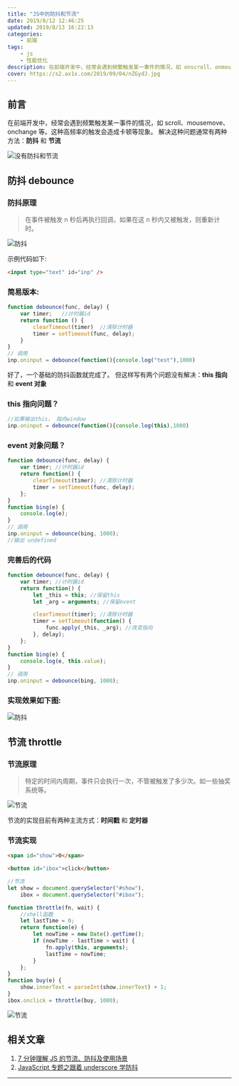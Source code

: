 ```yaml
---
title: "JS中的防抖和节流"
date: 2019/8/12 12:46:25
updated: 2019/8/13 16:22:13
categories:
    - 前端
tags:
    - js
    - 性能优化
description: 在前端开发中，经常会遇到频繁触发某一事件的情况，如 onscroll、onmousemove、onchange等。这种高频率的触发会造成卡顿等现象。节流和防抖就是用来解决这种问题的。
cover: https://s2.ax1x.com/2019/09/04/nZGydJ.jpg
---
```


## 前言

在前端开发中，经常会遇到频繁触发某一事件的情况，如 scroll、mousemove、onchange 等。这种高频率的触发会造成卡顿等现象。
解决这种问题通常有两种方法：**防抖** 和 **节流**

![没有防抖和节流](https://s2.ax1x.com/2019/09/04/nZsn0I.gif)

## 防抖 debounce

### 防抖原理

> 在事件被触发 n 秒后再执行回调，如果在这 n 秒内又被触发，则重新计时。

![防抖](https://s2.ax1x.com/2019/09/04/nZJyX8.png)

示例代码如下:

```html
<input type="text" id="inp" />
```

### 简易版本:

```javascript
function debounce(func, delay) {
    var timer;   //计时器id
    return function () {
        clearTimeout(timer)  //清除计时器
        timer = setTimeout(func, delay);
    }
}
// 调用
inp.oninput = debounce(function(){console.log("test"),1000)
```

好了，一个基础的防抖函数就完成了。
但这样写有两个问题没有解决：**this 指向** 和 **event 对象**

### this 指向问题？

```javascript
//如果输出this， 指向window
inp.oninput = debounce(function(){console.log(this),1000)
```

### event 对象问题？

```javascript
function debounce(func, delay) {
    var timer; //计时器id
    return function() {
        clearTimeout(timer); //清除计时器
        timer = setTimeout(func, delay);
    };
}
function bing(e) {
    console.log(e);
}
// 调用
inp.oninput = debounce(bing, 1000);
//输出 undefined
```

### 完善后的代码

```javascript
function debounce(func, delay) {
    var timer; //计时器id
    return function() {
        let _this = this; //保留this
        let _arg = arguments; //保留event

        clearTimeout(timer); //清除计时器
        timer = setTimeout(function() {
            func.apply(_this, _arg); //改变指向
        }, delay);
    };
}
function bing(e) {
    console.log(e, this.value);
}
// 调用
inp.oninput = debounce(bing, 1000);
```

### 实现效果如下图:

![防抖](https://s2.ax1x.com/2019/09/04/nZsxC8.gif)

## 节流 throttle

### 节流原理

> 特定的时间内周期，事件只会执行一次，不管被触发了多少次。如一些抽奖系统等。

![节流](https://s2.ax1x.com/2019/09/04/nZDyPU.png)

节流的实现目前有两种主流方式：**时间戳** 和 **定时器**

### 节流实现

```html
<span id="show">0</span>

<button id="ibox">click</button>
```

```javascript
//节流
let show = document.querySelector("#show"),
    ibox = document.querySelector("#ibox");

function throttle(fn, wait) {
    //shell函数
    let lastTime = 0;
    return function(e) {
        let nowTime = new Date().getTime();
        if (nowTime - lastTime > wait) {
            fn.apply(this, arguments);
            lastTime = nowTime;
        }
    };
}
function buy(e) {
    show.innerText = parseInt(show.innerText) + 1;
}
ibox.onclick = throttle(buy, 1000);
```

![节流](https://s2.ax1x.com/2019/09/04/nZyPDs.gif)

## 相关文章

1. [7 分钟理解 JS 的节流、防抖及使用场景](https://juejin.im/post/5b8de829f265da43623c4261)
2. [JavaScript 专题之跟着 underscore 学防抖](https://juejin.im/post/5931561fa22b9d0058c5b87d)

---
